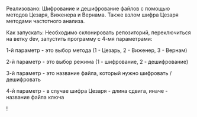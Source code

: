 Реализовано:
Шифрование и дешифрование файлов с помощью методов Цезаря, Виженера и Вернама. Также взлом шифра Цезаря методами частотного анализа.

Как запускать:
Необходимо склонировать репозиторий, переключиться на ветку dev, запустить программу с 4-мя параметрами:

1-й параметр - это выбор метода (1 - Цезарь, 2 - Виженер, 3 - Вернам)

2-й параметр - это выбор режима (1 - шифрование, 2 - дешифрование)

3-й параметр - это название файла, который нужно шифровать / дешифровать

4-й параметр - в случае шифра Цезаря - длина сдвига, иначе - название файла ключа

! [](pictures/photo_2_2023-11-15_22-21-52.jpg)
